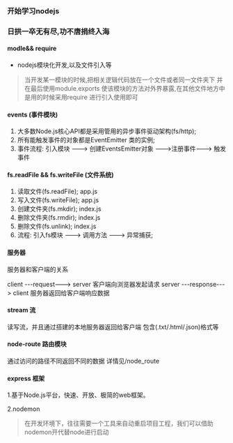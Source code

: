 ### 开始学习nodejs
### 日拱一卒无有尽,功不唐捐终入海
#### modle&& require

- nodejs模块化开发,以及文件引入等
> 当开发某一模块的时候,把相关逻辑代码放在一个文件或者同一文件夹下 并在最后使用module.exports 使该模块的方法对外界暴露,在其他文件地方中是用的时候采用require 进行引入使用即可

#### events (事件模块)
1. 大多数Node.js核心API都是采用管用的异步事件驱动架构(fs/http);
2. 所有能触发事件的对象都是EventEmitter 类的实例;
3. 事件流程: 引入模块 ---> 创建EventsEmitter对象 --->注册事件---> 触发事件

#### fs.readFile && fs.writeFile (文件系统)
1. 读取文件(fs.readFile);  app.js
2. 写入文件(fs.writeFile); app.js
3. 创建文件夹(fs.mkdir);    index.js
4. 删除文件夹(fs.rmdir);    index.js
5. 删除文件(fs.unlink);     index.js
6. 流程: 引入fs模块 ---> 调用方法 ---> 异常捕获;

#### 服务器

服务器和客户端的关系

client ---request---> server  客户端向浏览器发起请求
server ---response---> client 服务器返回给客户端响应数据


#### stream 流

读写流，并且通过搭建的本地服务器返回给客户端
包含(.txt/.html/.json)格式等

#### node-route 路由模块

通过访问的路径不同返回不同的数据
详情见/node_route

#### express 框架

1.基于Node.js平台，快速、开放、极简的web框架。

2.nodemon 
> 在开发环境下，往往需要一个工具来自动重启项目工程，我们可以借助nodemon开代替node进行启动